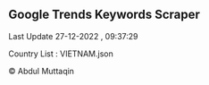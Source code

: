 

## Google Trends Keywords Scraper 
 
Last Update 27-12-2022 , 09:37:29

Country List :
VIETNAM.json



© Abdul Muttaqin 
